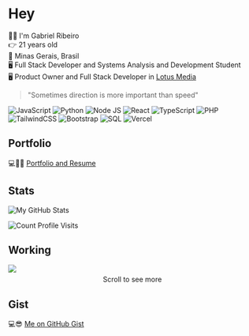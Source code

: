 # Hey

🙋‍♂️ I'm Gabriel Ribeiro  
👉 21 years old  
📍 Minas Gerais, Brasil  
🖥️ Full Stack Developer and Systems Analysis and Development Student  
🖥️ Product Owner and Full Stack Developer in [Lotus Media](https://lts.app.br/)

> "Sometimes direction is more important than speed"

![JavaScript](https://raw.githubusercontent.com/gabriersdev/github-profile/9dc8c0947fdc4a109fe63a4c380f5f52e8962ed5/files/javascript-badge.svg)
![Python](https://raw.githubusercontent.com/gabriersdev/github-profile/9dc8c0947fdc4a109fe63a4c380f5f52e8962ed5/files/python-badge.svg)
![Node JS](https://raw.githubusercontent.com/gabriersdev/github-profile/9dc8c0947fdc4a109fe63a4c380f5f52e8962ed5/files/figma-badge.svg)
![React](https://raw.githubusercontent.com/gabriersdev/github-profile/9dc8c0947fdc4a109fe63a4c380f5f52e8962ed5/files/react-badge.svg)
![TypeScript](https://raw.githubusercontent.com/gabriersdev/github-profile/9dc8c0947fdc4a109fe63a4c380f5f52e8962ed5/files/typescript-badge.svg)
![PHP](https://raw.githubusercontent.com/gabriersdev/github-profile/9dc8c0947fdc4a109fe63a4c380f5f52e8962ed5/files/python-badge.svg)
![TailwindCSS](https://raw.githubusercontent.com/gabriersdev/github-profile/9dc8c0947fdc4a109fe63a4c380f5f52e8962ed5/files/tailwindcss-badge.svg)
![Bootstrap](https://raw.githubusercontent.com/gabriersdev/github-profile/9dc8c0947fdc4a109fe63a4c380f5f52e8962ed5/files/bootstrap-badge.svg)
![SQL](https://raw.githubusercontent.com/gabriersdev/github-profile/9dc8c0947fdc4a109fe63a4c380f5f52e8962ed5/files/sql-badge.svg)
![Vercel](https://raw.githubusercontent.com/gabriersdev/github-profile/9dc8c0947fdc4a109fe63a4c380f5f52e8962ed5/files/vercel-badge.svg)

## Portfolio

💻👨‍💻 [Portfolio and Resume](https://gabriel.lts.app.br/)

## Stats

![My GitHub Stats](https://github-readme-stats.vercel.app/api?username=gabriersdev&show_icons=true&theme=dark)  
<!-- ![My Top Langs](https://github-readme-stats.vercel.app/api/top-langs/?username=gabriersdev&layout=compact&theme=dark) -->
![Count Profile Visits](https://komarev.com/ghpvc/?username=gabriersdev&color=brightgreen&style=for-the-badge&label=Profile+Visits)

## Working

<figure style="padding: 0; margin: 0;">
  <div style="max-height: 300px !important; heigth: 200px; overflow-y: scroll; padding: 0; margin-bottom: 0; display: inline-block">
    <img src="https://github-readme-stats.vercel.app/api/wakatime?username=gabriersdev&theme=dark&display_format=time&layout=compact" style="margin-bottom: 0; padding-bottom: 0; max-height: 300px">
  </div>
    <figcaption style="text-align: center; margin-top: 5px">Scroll to see more</figcaption>
</figure>

## Gist

💻😎 [Me on GitHub Gist](https://gist.github.com/gabriersdev)
